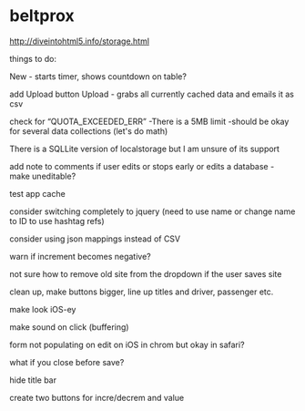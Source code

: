beltprox
========

http://diveintohtml5.info/storage.html

things to do:

New - starts timer, shows countdown on table?

add Upload button
Upload - grabs all currently cached data and emails it as csv

check for “QUOTA_EXCEEDED_ERR”
-There is a 5MB limit
-should be okay for several data collections (let's do math)

There is a SQLLite version of localstorage but I am unsure of its support

add note to comments if user edits or stops early or edits a database - make uneditable?

test app cache

consider switching completely to jquery (need to use name or change name to ID to use hashtag refs)

consider using json mappings instead of CSV

warn if increment becomes negative?

not sure how to remove old site from the dropdown if the user saves site

clean up, make buttons bigger, line up titles and driver, passenger etc.

make look iOS-ey

make sound on click (buffering)

form not populating on edit on iOS in chrom but okay in safari?

what if you close before save?

<link rel="apple-touch-startup-image" href="/startup.png">

hide title bar

create two buttons for incre/decrem and value